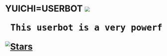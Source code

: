 <html>
<h1>YUICHI=USERBOT</h>
<img src = "https://telegra.ph/file/7a3b1d0656afaa5c05a30.jpg">

<pre> This userbot is a very powerful and the super userbot.</pre>

[![Stars](https://img.shields.io/github/forks/procoder0/yuichi?style=flat-squre&color=red)](https://github.com/procoder0/yuichi/forks)
